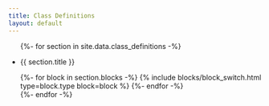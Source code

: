 ```yaml
---
title: Class Definitions
layout: default
---
```

<div class="ClassDefinitions pt2">

  <ul>
    {%- for section in site.data.class_definitions -%}
      <li class="ClassDefinitions__section clearfix founders-grotesk color-gray pt2" data-section id="{{ section.target_id }}">
        <div class="col col-12 py1 lg:col-3 lg:py0">
          <p class="font-size-xs uppercase color-gray">
            {{ section.title }}
          </p>
        </div>
        <div class="col col-12 lg:col-9">
          {%- for block in section.blocks -%}
              {% include blocks/block_switch.html type=block.type block=block %}
          {%- endfor -%}
        </div>
      </li>
    {%- endfor -%}
  </ul>

</div>
